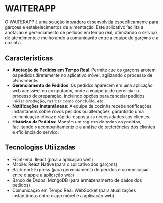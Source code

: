 
# WAITERAPP

O WAITERAPP é uma solução inovadora desenvolvida especificamente para garçons e estabelecimentos de alimentação. Este aplicativo facilita a anotação e gerenciamento de pedidos em tempo real, otimizando o serviço de atendimento e melhorando a comunicação entre a equipe de garçons e a cozinha.

## Características

- **Anotação de Pedidos em Tempo Real**: Permite que os garçons anotem os pedidos diretamente no aplicativo móvel, agilizando o processo de atendimento.
- **Gerenciamento de Pedidos**: Os pedidos aparecem em uma aplicação web acessível no computador, onde a equipe pode gerenciar o processo de preparação, incluindo opções para cancelar pedidos, iniciar produção, marcar como concluído, etc.
- **Notificações Instantâneas**: A equipe de cozinha recebe notificações instantâneas sobre novos pedidos ou alterações, garantindo uma comunicação eficaz e rápida resposta às necessidades dos clientes.
- **Histórico de Pedidos**: Mantém um registro de todos os pedidos, facilitando o acompanhamento e a análise de preferências dos clientes e eficiência do serviço.

## Tecnologias Utilizadas

- Front-end: React (para a aplicação web)
- Mobile: React Native (para o aplicativo dos garçons)
- Back-end: Express (para gerenciamento de pedidos e comunicação entre o app e a aplicação web)
- Banco de Dados: MongoDB (para armazenamento de dados dos pedidos)
- Comunicação em Tempo Real: WebSocket (para atualizações instantâneas entre o app móvel e a aplicação web)
